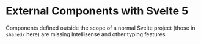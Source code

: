 # External Components with Svelte 5

Components defined outside the scope of a normal Svelte project (those in `shared/` here) are missing Intellisense and other typing features.